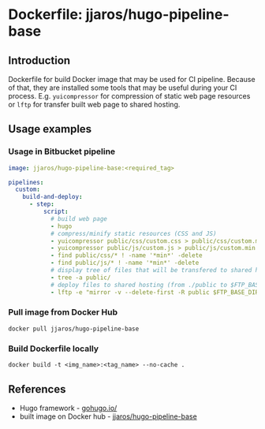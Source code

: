 # Dockerfile: jjaros/hugo-pipeline-base

## Introduction
Dockerfile for build Docker image that may be used for CI pipeline. 
Because of that, they are installed some tools that may be useful during your CI process. 
E.g. `yuicompressor` for compression of static web page resources 
or `lftp` for transfer built web page to shared hosting.  

## Usage examples

### Usage in Bitbucket pipeline

```yaml
image: jjaros/hugo-pipeline-base:<required_tag>

pipelines:
  custom:
    build-and-deploy:
      - step:
          script:
            # build web page
            - hugo
            # compress/minify static resources (CSS and JS)
            - yuicompressor public/css/custom.css > public/css/custom.min.css
            - yuicompressor public/js/custom.js > public/js/custom.min.js
            - find public/css/* ! -name '*min*' -delete
            - find public/js/* ! -name '*min*' -delete
            # display tree of files that will be transfered to shared hosting (only for informational purpose)
            - tree -a public/
            # deploy files to shared hosting (from ./public to $FTP_BASE_DIRECTORY/target-dir)
            - lftp -e "mirror -v --delete-first -R public $FTP_BASE_DIRECTORY/target-dir" -u $FTP_USERNAME,$FTP_PASSWORD $FTP_HOST
```

### Pull image from Docker Hub
```
docker pull jjaros/hugo-pipeline-base
```

### Build Dockerfile locally
```
docker build -t <img_name>:<tag_name> --no-cache .
```

## References
* Hugo framework - [gohugo.io/](https://gohugo.io/)
* built image on Docker hub - [jjaros/hugo-pipeline-base](https://hub.docker.com/r/jjaros/hugo-pipeline-base)
